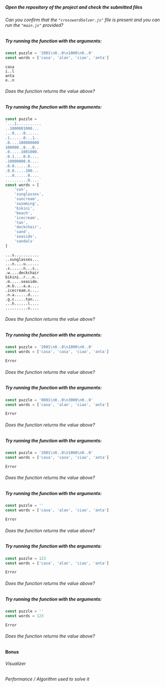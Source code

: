##### Open the repository of the project and check the submitted files

###### Can you confirm that the `"crosswordSolver.js"` file is present and you can run the `"main.js"` provided?

##### Try running the function with the arguments:
```js
const puzzle = '2001\n0..0\n1000\n0..0'
const words = ['casa', 'alan', 'ciao', 'anta']
```

```
casa
i..l
anta
o..n
```

###### Does the function returns the value above?

##### Try running the function with the arguments:
```js
const puzzle = 
`...1...........
..1000001000...
...0....0......
.1......0...1..
.0....100000000
100000..0...0..
.0.....1001000.
.0.1....0.0....
.10000000.0....
.0.0......0....
.0.0.....100...
...0......0....
..........0....`
const words = [
	'sun',
	'sunglasses',
	'suncream',
	'swimming',
	'bikini',
	'beach',
	'icecream',
	'tan',
	'deckchair',
	'sand',
	'seaside',
	'sandals'
]
```

```
...s...........
..sunglasses...
...n....u......
.s......n...s..
.w....deckchair
bikini..r...n..
.m.....seaside.
.m.b....a.a....
.icecream.n....
.n.a......d....
.g.c.....tan...
...h......l....
..........s....
```

###### Does the function returns the value above?

##### Try running the function with the arguments:
```js
const puzzle = '2001\n0..0\n1000\n0..0'
const words = ['casa', 'casa', 'ciao', 'anta']
```

```
Error
```

###### Does the function returns the value above?

##### Try running the function with the arguments:
```js
const puzzle = '0001\n0..0\n3000\n0..0'
const words = ['casa', 'alan', 'ciao', 'anta']
```

```
Error
```

###### Does the function returns the value above?

##### Try running the function with the arguments:
```js
const puzzle = '2001\n0..0\n1000\n0..0'
const words = ['casa', 'casa', 'ciao', 'anta']
```

```
Error
```

###### Does the function returns the value above?

##### Try running the function with the arguments:
```js
const puzzle = ''
const words = ['casa', 'alan', 'ciao', 'anta']
```

```
Error
```

###### Does the function returns the value above?

##### Try running the function with the arguments:
```js
const puzzle = 123
const words = ['casa', 'alan', 'ciao', 'anta']
```

```
Error
```

###### Does the function returns the value above?

##### Try running the function with the arguments:
```js
const puzzle = ''
const words = 123
```

```
Error
```

###### Does the function returns the value above?

#### Bonus

###### Visualizer

###### Performance / Algorithm used to solve it
